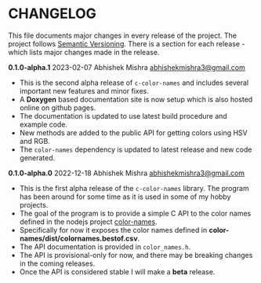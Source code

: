 # CHANGELOG
This file documents major changes in every release of the project. 
The project follows [Semantic Versioning](https://semver.org/). There is a 
section for each release - which lists major changes made in the release.

**0.1.0-alpha.1**  2023-02-07 Abhishek Mishra  <abhishekmishra3@gmail.com>

- This is the second alpha release of `c-color-names` and includes several
  important new features and minor fixes.
- A **Doxygen** based documentation site is now setup which is also hosted
  online on github pages.
- The documentation is updated to use latest build procedure and example code.
- New methods are added to the public API for getting colors using HSV and RGB.
- The `color-names` dependency is updated to latest release and new code
  generated.

**0.1.0-alpha.0**  2022-12-18 Abhishek Mishra  <abhishekmishra3@gmail.com>

- This is the first alpha release of the `c-color-names` library. The program 
  has been around for some time as it is used in some of my hobby projects.
- The goal of the program is to provide a simple C API to the color names 
  defined in the nodejs project 
  [color-names](https://github.com/meodai/color-names).
- Specifically for now it exposes the color names defined in 
  **color-names/dist/colornames.bestof.csv**.
- The API documentation is provided in `color_names.h`.
- The API is provisional-only for now, and there may be breaking changes in 
  the coming releases.
- Once the API is considered stable I will make a **beta** release.
